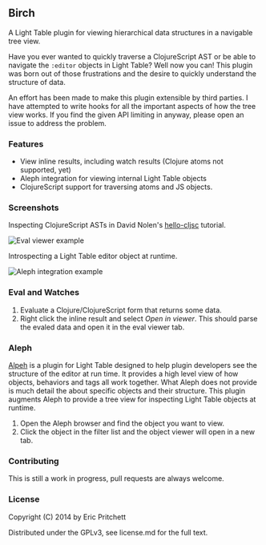 ## Birch

A Light Table plugin for viewing hierarchical data structures in a navigable tree view.

Have you ever wanted to quickly traverse a ClojureScript AST or be able to navigate the `:editor` objects in Light Table? Well now you can! This plugin was born out of those frustrations and the desire to quickly understand the structure of data.

An effort has been made to make this plugin extensible by third parties. I have attempted to write hooks for all the important aspects of how the tree view works. If you find the given API limiting in anyway, please open an issue to address the problem.

### Features

 * View inline results, including watch results (Clojure atoms not supported, yet)
 * Aleph integration for viewing internal Light Table objects
 * ClojureScript support for traversing atoms and JS objects.

### Screenshots

Inspecting ClojureScript ASTs in David Nolen's [hello-cljsc](https://github.com/swannodette/hello-cljsc) tutorial.

![Eval viewer example](http://i.imgur.com/H21A6bA.png)

Introspecting a Light Table editor object at runtime.

![Aleph integration example](http://i.imgur.com/iSry94t.png)

### Eval and Watches

1. Evaluate a Clojure/ClojureScript form that returns some data.
2. Right click the inline result and select _Open in viewer_. This should parse the evaled data and open it in the eval viewer tab.

### Aleph

[Alpeh](https://github.com/ndr-qef/light-aleph) is a plugin for Light Table designed to help plugin developers see the structure of the editor at run time. It provides a high level view of how objects, behaviors and tags all work together. What Aleph does not provide is much detail the about specific objects and their structure. This plugin augments Aleph to provide a tree view for inspecting Light Table objects at runtime.

1. Open the Aleph browser and find the object you want to view.
2. Click the object in the filter list and the object viewer will open in a new tab.

### Contributing

This is still a work in progress, pull requests are always welcome.

### License

Copyright (C) 2014 by Eric Pritchett

Distributed under the GPLv3, see license.md for the full text.
